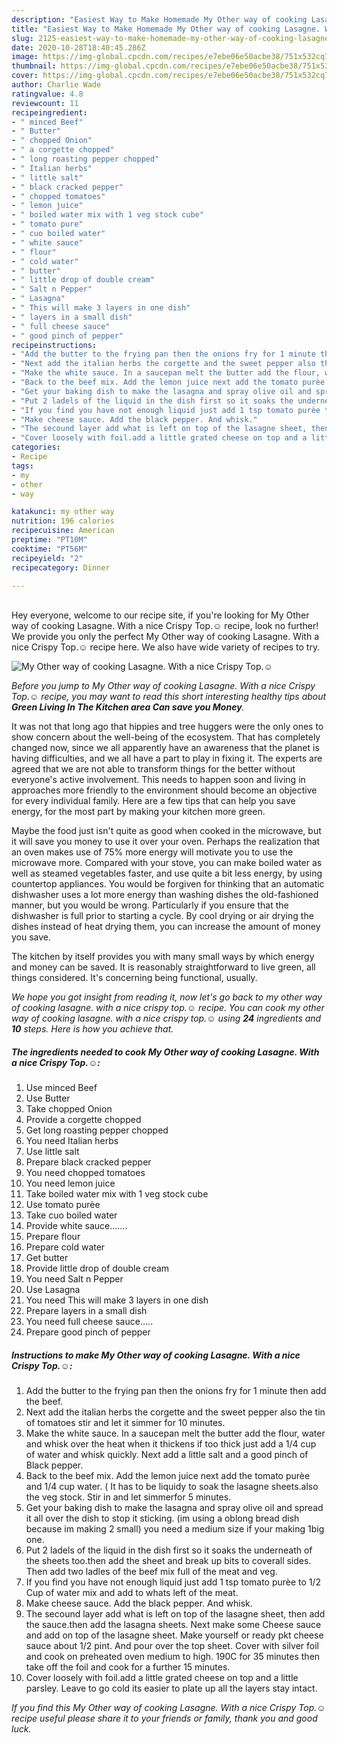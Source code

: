 ```yaml
---
description: "Easiest Way to Make Homemade My Other way of cooking Lasagne. With a nice Crispy Top.☺"
title: "Easiest Way to Make Homemade My Other way of cooking Lasagne. With a nice Crispy Top.☺"
slug: 2125-easiest-way-to-make-homemade-my-other-way-of-cooking-lasagne-with-a-nice-crispy-top
date: 2020-10-28T18:40:45.286Z
image: https://img-global.cpcdn.com/recipes/e7ebe06e50acbe38/751x532cq70/my-other-way-of-cooking-lasagne-with-a-nice-crispy-top☺-recipe-main-photo.jpg
thumbnail: https://img-global.cpcdn.com/recipes/e7ebe06e50acbe38/751x532cq70/my-other-way-of-cooking-lasagne-with-a-nice-crispy-top☺-recipe-main-photo.jpg
cover: https://img-global.cpcdn.com/recipes/e7ebe06e50acbe38/751x532cq70/my-other-way-of-cooking-lasagne-with-a-nice-crispy-top☺-recipe-main-photo.jpg
author: Charlie Wade
ratingvalue: 4.8
reviewcount: 11
recipeingredient:
- " minced Beef"
- " Butter"
- " chopped Onion"
- " a corgette chopped"
- " long roasting pepper chopped"
- " Italian herbs"
- " little salt"
- " black cracked pepper"
- " chopped tomatoes"
- " lemon juice"
- " boiled water mix with 1 veg stock cube"
- " tomato pure"
- " cuo boiled water"
- " white sauce"
- " flour"
- " cold water"
- " butter"
- " little drop of double cream"
- " Salt n Pepper"
- " Lasagna"
- " This will make 3 layers in one dish"
- " layers in a small dish"
- " full cheese sauce"
- " good pinch of pepper"
recipeinstructions:
- "Add the butter to the frying pan then the onions fry for 1 minute then add the beef."
- "Next add the italian herbs the corgette and the sweet pepper also the tin of tomatoes stir and let it simmer for 10 minutes."
- "Make the white sauce. In a saucepan melt the butter add the flour, water and whisk over the heat when it thickens if too thick just add a 1/4 cup of water and whisk quickly. Next add a little salt and a good pinch of Black pepper."
- "Back to the beef mix. Add the lemon juice next add the tomato purèe and 1/4 cup water. ( It has to be liquidy to soak the lasagne sheets.also the veg stock. Stir in and let simmerfor 5 minutes."
- "Get your baking dish to make the lasagna and spray olive oil and spread it all over the dish to stop it sticking. (im using a oblong bread dish because im making 2 small) you need a medium size if your making 1big one."
- "Put 2 ladels of the liquid in the dish first so it soaks the underneath of the sheets too.then add the sheet and break up bits to coverall sides. Then add two ladles of the beef mix full of the meat and veg."
- "If you find you have not enough liquid just add 1 tsp tomato purèe to 1/2 Cup of water mix and add to whats left of the meat."
- "Make cheese sauce. Add the black pepper. And whisk."
- "The secound layer add what is left on top of the lasagne sheet, then add the sauce.then add the lasagna sheets. Next make some Cheese sauce and add on top of the lasagne sheet. Make yourself or ready pkt cheese sauce about 1/2 pint. And pour over the top sheet. Cover with silver foil and cook on preheated oven medium to high. 190C for 35 minutes then take off the foil and cook for a further 15 minutes."
- "Cover loosely with foil.add a little grated cheese on top and a little parsley. Leave to go cold its easier to plate up all the layers stay intact."
categories:
- Recipe
tags:
- my
- other
- way

katakunci: my other way 
nutrition: 196 calories
recipecuisine: American
preptime: "PT10M"
cooktime: "PT56M"
recipeyield: "2"
recipecategory: Dinner

---
```

<br>
Hey everyone, welcome to our recipe site, if you're looking for My Other way of cooking Lasagne. With a nice Crispy Top.☺ recipe, look no further! We provide you only the perfect My Other way of cooking Lasagne. With a nice Crispy Top.☺ recipe here. We also have wide variety of recipes to try.
<br>


![My Other way of cooking Lasagne. With a nice Crispy Top.☺](https://img-global.cpcdn.com/recipes/e7ebe06e50acbe38/751x532cq70/my-other-way-of-cooking-lasagne-with-a-nice-crispy-top☺-recipe-main-photo.jpg)

<i>Before you jump to My Other way of cooking Lasagne. With a nice Crispy Top.☺ recipe, you may want to read this short interesting healthy tips about 
<strong>Green Living In The Kitchen area Can save you Money</strong>.</i>
</br>

It was not that long ago that hippies and tree huggers were the only ones to show concern about the well-being of the ecosystem. That has completely changed now, since we all apparently have an awareness that the planet is having difficulties, and we all have a part to play in fixing it. The experts are agreed that we are not able to transform things for the better without everyone's active involvement. This needs to happen soon and living in approaches more friendly to the environment should become an objective for every individual family. Here are a few tips that can help you save energy, for the most part by making your kitchen more green.

Maybe the food just isn't quite as good when cooked in the microwave, but it will save you money to use it over your oven. Perhaps the realization that an oven makes use of 75% more energy will motivate you to use the microwave more. Compared with your stove, you can make boiled water as well as steamed vegetables faster, and use quite a bit less energy, by using countertop appliances. You would be forgiven for thinking that an automatic dishwasher uses a lot more energy than washing dishes the old-fashioned manner, but you would be wrong. Particularly if you ensure that the dishwasher is full prior to starting a cycle. By cool drying or air drying the dishes instead of heat drying them, you can increase the amount of money you save.

The kitchen by itself provides you with many small ways by which energy and money can be saved. It is reasonably straightforward to live green, all things considered. It's concerning being functional, usually.


<i>We hope you got insight from reading it, now let's go back to my other way of cooking lasagne. with a nice crispy top.☺ recipe. You can cook my other way of cooking lasagne. with a nice crispy top.☺ using <strong>24</strong> ingredients and <strong>10</strong> steps. Here is how you achieve that.
</i>

##### The ingredients needed to cook My Other way of cooking Lasagne. With a nice Crispy Top.☺:

1. Use  minced Beef
1. Use  Butter
1. Take  chopped Onion
1. Provide  a corgette chopped
1. Get  long roasting pepper chopped
1. You need  Italian herbs
1. Use  little salt
1. Prepare  black cracked pepper
1. You need  chopped tomatoes
1. You need  lemon juice
1. Take  boiled water mix with 1 veg stock cube
1. Use  tomato purèe
1. Take  cuo boiled water
1. Provide  white sauce.......
1. Prepare  flour
1. Prepare  cold water
1. Get  butter
1. Provide  little drop of double cream
1. You need  Salt n Pepper
1. Use  Lasagna
1. You need  This will make 3 layers in one dish
1. Prepare  layers in a small dish
1. You need  full cheese sauce.....
1. Prepare  good pinch of pepper


##### Instructions to make My Other way of cooking Lasagne. With a nice Crispy Top.☺:

1. Add the butter to the frying pan then the onions fry for 1 minute then add the beef.
1. Next add the italian herbs the corgette and the sweet pepper also the tin of tomatoes stir and let it simmer for 10 minutes.
1. Make the white sauce. In a saucepan melt the butter add the flour, water and whisk over the heat when it thickens if too thick just add a 1/4 cup of water and whisk quickly. Next add a little salt and a good pinch of Black pepper.
1. Back to the beef mix. Add the lemon juice next add the tomato purèe and 1/4 cup water. ( It has to be liquidy to soak the lasagne sheets.also the veg stock. Stir in and let simmerfor 5 minutes.
1. Get your baking dish to make the lasagna and spray olive oil and spread it all over the dish to stop it sticking. (im using a oblong bread dish because im making 2 small) you need a medium size if your making 1big one.
1. Put 2 ladels of the liquid in the dish first so it soaks the underneath of the sheets too.then add the sheet and break up bits to coverall sides. Then add two ladles of the beef mix full of the meat and veg.
1. If you find you have not enough liquid just add 1 tsp tomato purèe to 1/2 Cup of water mix and add to whats left of the meat.
1. Make cheese sauce. Add the black pepper. And whisk.
1. The secound layer add what is left on top of the lasagne sheet, then add the sauce.then add the lasagna sheets. Next make some Cheese sauce and add on top of the lasagne sheet. Make yourself or ready pkt cheese sauce about 1/2 pint. And pour over the top sheet. Cover with silver foil and cook on preheated oven medium to high. 190C for 35 minutes then take off the foil and cook for a further 15 minutes.
1. Cover loosely with foil.add a little grated cheese on top and a little parsley. Leave to go cold its easier to plate up all the layers stay intact.


<i>If you find this My Other way of cooking Lasagne. With a nice Crispy Top.☺ recipe useful please share it to your friends or family, thank you and good luck.</i>
